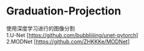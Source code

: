 # Graduation-Projection
使用深度学习进行的图像分割  
    1.U-Net  [https://github.com/bubbliiiing/unet-pytorch]  
    2.MODNet  [https://github.com/ZHKKKe/MODNet]
